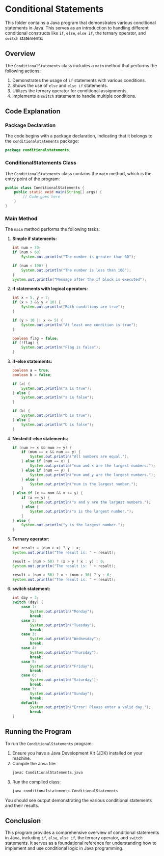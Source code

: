 # Conditional Statements

This folder contains a Java program that demonstrates various conditional statements in Java. This serves as an introduction to handling different conditional constructs like `if`, `else`, `else if`, the ternary operator, and `switch` statements.

## Overview

The `ConditionalStatements` class includes a `main` method that performs the following actions:
1. Demonstrates the usage of `if` statements with various conditions.
2. Shows the use of `else` and `else if` statements.
3. Utilizes the ternary operator for conditional assignments.
4. Implements a `switch` statement to handle multiple conditions.

## Code Explanation

### Package Declaration

The code begins with a package declaration, indicating that it belongs to the `conditionalstatements` package:
```java
package conditionalstatements;
```

### ConditionalStatements Class

The `ConditionalStatements` class contains the `main` method, which is the entry point of the program:
```java
public class ConditionalStatements {
    public static void main(String[] args) {
        // Code goes here
    }
}
```

### Main Method

The `main` method performs the following tasks:

1. **Simple if statements:**
   ```java
   int num = 70;
   if (num > 60)
       System.out.println("The number is greater than 60");

   if (num < 100) {
       System.out.println("The number is less than 100");
   }
   System.out.println("Message after the if block is executed");
   ```

2. **if statements with logical operators:**
   ```java
   int x = 5, y = 7;
   if (x > 3 && y < 10) {
       System.out.println("Both conditions are true");
   }

   if (y > 10 || x <= 5) {
       System.out.println("At least one condition is true");
   }

   boolean flag = false;
   if (!flag) {
       System.out.println("Flag is false");
   }
   ```

3. **if-else statements:**
   ```java
   boolean a = true;
   boolean b = false;

   if (a) {
       System.out.println("a is true");
   } else {
       System.out.println("a is false");
   }

   if (b) {
       System.out.println("b is true");
   } else {
       System.out.println("b is false");
   }
   ```

4. **Nested if-else statements:**
   ```java
   if (num >= x && num >= y) {
       if (num == x && num == y) {
           System.out.println("All numbers are equal.");
       } else if (num == x) {
           System.out.println("num and x are the largest numbers.");
       } else if (num == y) {
           System.out.println("num and y are the largest numbers.");
       } else {
           System.out.println("num is the largest number.");
       }
   } else if (x >= num && x >= y) {
       if (x == y) {
           System.out.println("x and y are the largest numbers.");
       } else {
           System.out.println("x is the largest number.");
       }
   } else {
       System.out.println("y is the largest number.");
   }
   ```

5. **Ternary operator:**
   ```java
   int result = (num > x) ? y : x;
   System.out.println("The result is: " + result);

   result = (num > 50) ? (x > y ? x : y) : 0;
   System.out.println("The result is: " + result);

   result = (num > 50) ? x : (num > 30) ? y : 0;
   System.out.println("The result is: " + result);
   ```

6. **switch statement:**
   ```java
   int day = 3;
   switch (day) {
       case 1:
           System.out.println("Monday");
           break;
       case 2:
           System.out.println("Tuesday");
           break;
       case 3:
           System.out.println("Wednesday");
           break;
       case 4:
           System.out.println("Thursday");
           break;
       case 5:
           System.out.println("Friday");
           break;
       case 6:
           System.out.println("Saturday");
           break;
       case 7:
           System.out.println("Sunday");
           break;
       default:
           System.out.println("Error! Please enter a valid day.");
           break;
   }
   ```

## Running the Program

To run the `ConditionalStatements` program:

1. Ensure you have a Java Development Kit (JDK) installed on your machine.
2. Compile the Java file:
   ```sh
   javac ConditionalStatements.java
   ```
3. Run the compiled class:
   ```sh
   java conditionalstatements.ConditionalStatements
   ```

You should see output demonstrating the various conditional statements and their results.

## Conclusion

This program provides a comprehensive overview of conditional statements in Java, including `if`, `else`, `else if`, the ternary operator, and `switch` statements. It serves as a foundational reference for understanding how to implement and use conditional logic in Java programming.